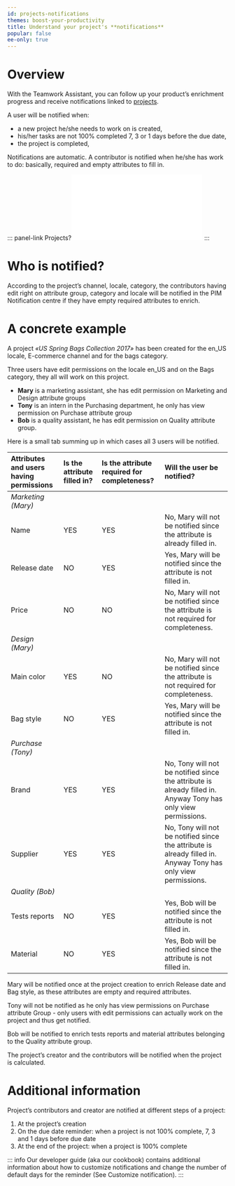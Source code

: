 ```yaml
---
id: projects-notifications
themes: boost-your-productivity
title: Understand your project's **notifications**
popular: false
ee-only: true
---
```


# Overview

With the Teamwork Assistant, you can follow up your product’s enrichment progress and receive notifications linked to [projects](/articles/what-is-a-project.html).

A user will be notified when:
- a new project he/she needs to work on is created,
- his/her tasks are not 100% completed 7, 3 or 1 days before the due date,
- the project is completed,

Notifications are automatic. A contributor is notified when he/she has work to do: basically, required and empty attributes to fill in.

::: panel-link Projects?![If you don't know what a project is, we have an article just for you! :wink:](/articles/what-is-a-project.html)
:::

# Who is notified?

According to the project’s channel, locale, category, the contributors having edit right on attribute group, category and locale will be notified in the PIM Notification centre if they have empty required attributes to enrich.

# A concrete example

A project _«US Spring Bags Collection 2017»_ has been created for the en_US locale, E-commerce channel and for the bags category.

Three users have edit permissions on the locale en_US and on the Bags category, they all will work on this project.

- **Mary** is a marketing assistant, she has edit permission on Marketing and Design attribute groups
- **Tony** is an intern in the Purchasing department, he only has view permission on Purchase attribute group
- **Bob** is a quality assistant, he has edit permission on Quality attribute group.

Here is a small tab summing up in which cases all 3 users will be notified.

|**Attributes and users having permissions** |   **Is the attribute filled in?** | **Is the attribute required for completeness?** | **Will the user be notified?** |
|:--------------------------------------------|:--------------------------------|:------------------------------------------------|:---------------------------------------------------------------------------------------------------------------|
| _Marketing (Mary)_                       |                                 |                                                 |                                                                                                                |
| Name                                        | YES                             | YES                                             | No, Mary will not be notified since the attribute is already filled in.                                        |
| Release date                                | NO                              | YES                                             | Yes, Mary will be notified since the attribute is not filled in.                                               |
| Price                                       | NO                              | NO                                              | No, Mary will not be notified since the attribute is not required for completeness.                            |
| _Design (Mary)_                           |                                 |                                                 |                                                                                                                |
| Main color                                  | YES                             | NO                                              | No, Mary will not be notified since the attribute is not required for completeness.                            |
| Bag style                                   | NO                              | YES                                             | Yes, Mary will be notified since the attribute is not filled in.                                               |
| _Purchase (Tony)_                         |                                 |                                                 |                                                                                                                |
| Brand                                       | YES                             | YES                                             | No, Tony will not be notified since the attribute is already filled in. Anyway Tony has only view permissions. |
| Supplier                                    | YES                             | YES                                             | No, Tony will not be notified since the attribute is already filled in. Anyway Tony has only view permissions. |
| _Quality (Bob)_                           |                                 |                                                 |                                                                                                                |
| Tests reports                               | NO                              | YES                                             | Yes, Bob will be notified since the attribute is not filled in.                                                |
| Material                                    | NO                              | YES                                             | Yes, Bob will be notified since the attribute is not filled in.                                                |

Mary will be notified once at the project creation to enrich Release date and Bag style, as these attributes are empty and required attributes.

Tony will not be notified as he only has view permissions on Purchase attribute Group - only users with edit permissions can actually work on the project and thus get notified.

Bob will be notified to enrich tests reports and material attributes belonging to the Quality attribute group.

The project’s creator and the contributors will be notified when the project is calculated.

# Additional information

Project’s contributors and creator are notified at different steps of a project:

1.  At the project’s creation
1.  On the due date reminder: when a project is not 100% complete, 7, 3 and 1 days before due date
1.  At the end of the project: when a project is 100% complete

::: info
Our developer guide (aka our cookbook) contains additional information about how to customize notifications and change the number of default days for the reminder (See Customize notification).
:::
